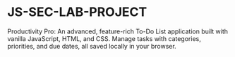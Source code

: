 # JS-SEC-LAB-PROJECT
 Productivity Pro: An advanced, feature-rich To-Do List application built with vanilla JavaScript, HTML, and CSS. Manage tasks with categories, priorities, and due dates, all saved locally in your browser.
